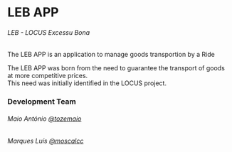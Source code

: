 <h1>LEB APP</h1>

<h6>LEB - LOCUS Excessu Bona</h6>
<p>The LEB APP is an application to manage goods transportion by a Ride</p>
<p> The LEB APP was born from the need to guarantee the transport of goods at more competitive prices.</br>
This need was initially identified in the LOCUS project.</p>

<h3>Development Team</h3>
<h6>Maio António <a href="https://github.com/tozemaio">@tozemaio</a><h6>
<h6>Marques Luís <a href="https://github.com/moscalcc">@moscalcc</a><h6>
